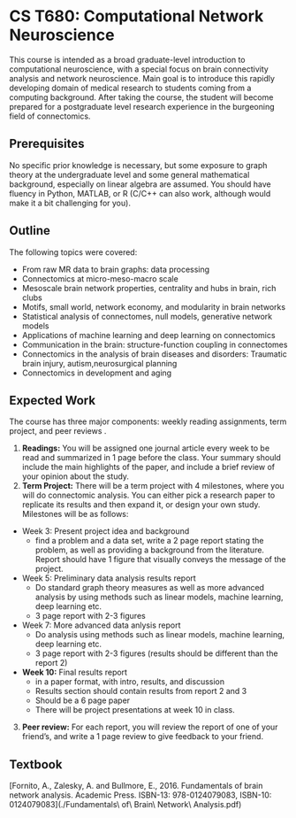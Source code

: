 # CS T680: Computational Network Neuroscience

This course is intended as a broad graduate-level introduction to 
computational neuroscience, with a special focus on brain 
connectivity analysis and network neuroscience. Main goal is to 
introduce this rapidly developing domain of medical research to 
students coming from a computing background. After taking the course, 
the student will become prepared for a postgraduate level research 
experience in the burgeoning field of connectomics.

## Prerequisites

No specific prior knowledge is necessary, but some exposure to graph 
theory at the undergraduate level and some general mathematical 
background, especially on linear algebra are assumed. You should have
fluency in Python, MATLAB, or R (C/C++ can also work, although would 
make it a bit challenging for you).

## Outline

The following topics were covered:

- From raw MR data to brain graphs: data processing
- Connectomics at micro-meso-macro scale
- Mesoscale brain network properties, centrality and hubs in brain, 
  rich clubs
- Motifs, small world, network economy, and modularity in brain 
  networks
- Statistical analysis of connectomes, null models, generative 
  network models
- Applications of machine learning and deep learning on connectomics
- Communication in the brain: structure-function coupling in connectomes
- Connectomics in the analysis of brain diseases and disorders: Traumatic 
  brain injury, autism,neurosurgical planning
- Connectomics in development and aging

## Expected Work

The course has three major components: weekly reading assignments, 
term project, and peer reviews .

1. **Readings:** You will be assigned one journal article every week 
   to be read and summarized in 1 page before the class. Your summary 
   should include the main highlights of the paper, and include a brief 
   review of your opinion about the study.
2. **Term Project:** There will be a term project with 4 milestones, 
   where you will do connectomic analysis. You can either pick a research 
   paper to replicate its results and then expand it, or design your own 
   study. Milestones will be as follows:
  - Week 3: Present project idea and background
    - find a problem and a data set, write a 2 page report stating the 
      problem, as well as providing a background from the literature. 
      Report should have 1 figure that visually conveys the message of 
      the project.
  - Week 5: Preliminary data analysis results report
    - Do standard graph theory measures as well as more advanced analysis 
      by using methods such as linear models, machine learning, deep 
      learning etc.
    - 3 page report with 2-3 figures
  - Week 7: More advanced data anlysis report
    - Do analysis using methods such as linear models, machine learning, 
      deep learning etc.
    - 3 page report with 2-3 figures (results should be different than the 
      report 2)
  - **Week 10:** Final results report
    - in a paper format, with intro, results, and discussion
    - Results section should contain results from report 2 and 3
    - Should be a 6 page paper
    - There will be project presentations at week 10 in class.
3. **Peer review:** For each report, you will review the report of one of 
   your friend’s, and write a 1 page review to give feedback to your friend.

## Textbook

[Fornito, A., Zalesky, A. and Bullmore, E., 2016. Fundamentals of brain network analysis. Academic Press. ISBN-13: 978-0124079083, ISBN-10: 0124079083](./Fundamentals\ of\ Brain\ Network\ Analysis.pdf)
